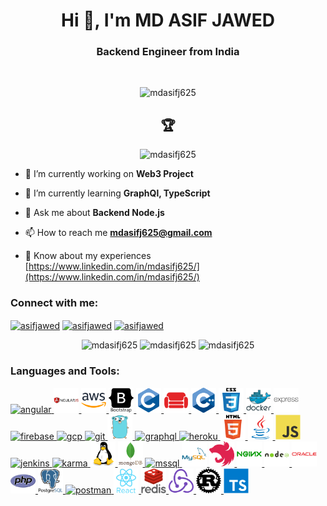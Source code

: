 <h1 align="center">Hi 👋, I'm MD ASIF JAWED</h1>

<h3 align="center">Backend Engineer from India</h3>
<br />
<p align="center">
	<img
		src="https://komarev.com/ghpvc/?username=mdasifj625&color=385da6&style=for-the-badge&label=Total+Profile+Views"
		alt="mdasifj625"
	/>
</p>

<h2 align="center">🏆</h2>
<p align="center">
	<img
		src="https://github-profile-trophy.vercel.app/?username=mdasifj625&theme=nord&margin-w=10&no-bg=true"
		alt="mdasifj625"
	/>
</p>

- 🔭 I’m currently working on **Web3 Project**

- 🌱 I’m currently learning **GraphQl, TypeScript**

- 💬 Ask me about **Backend Node.js**

- 📫 How to reach me **mdasifj625@gmail.com**

- 📄 Know about my experiences [https://www.linkedin.com/in/mdasifj625/](https://www.linkedin.com/in/mdasifj625/)

<h3 align="left">Connect with me:</h3>
<p align="left">
	<a href="https://twitter.com/mdasifj625" target="blank"
		><img
			align="center"
			src="https://raw.githubusercontent.com/rahuldkjain/github-profile-readme-generator/master/src/images/icons/Social/twitter.svg"
			alt="asifjawed"
			height="30"
			width="40"
	/></a>
	<a href="https://linkedin.com/in/mdasifj625" target="blank"
		><img
			align="center"
			src="https://raw.githubusercontent.com/rahuldkjain/github-profile-readme-generator/master/src/images/icons/Social/linked-in-alt.svg"
			alt="asifjawed"
			height="30"
			width="40"
	/></a>
	<a href="https://instagram.com/mdasifj625" target="blank"
		><img
			align="center"
			src="https://raw.githubusercontent.com/rahuldkjain/github-profile-readme-generator/master/src/images/icons/Social/instagram.svg"
			alt="asifjawed"
			height="30"
			width="40"
	/></a>
</p>

<p align="center">
	<img
		src="https://github-readme-stats.vercel.app/api?username=mdasifj625&show_icons=true&locale=en"
		alt="mdasifj625"
	/>
	<img src="https://github-readme-streak-stats.herokuapp.com/?user=mdasifj625&" alt="mdasifj625" />
	<img
		src="https://github-readme-stats.vercel.app/api/top-langs?username=mdasifj625&show_icons=true&locale=en&layout=compact"
		alt="mdasifj625"
	/>
</p>

<h3 align="left">Languages and Tools:</h3>
<p align="left">
	<a href="https://angular.io" target="_blank" rel="noreferrer">
		<img
			src="https://angular.io/assets/images/logos/angular/angular.svg"
			alt="angular"
			width="40"
			height="40"
		/>
	</a>
	<a href="https://angular.io" target="_blank" rel="noreferrer">
		<img
			src="https://raw.githubusercontent.com/devicons/devicon/master/icons/angularjs/angularjs-original-wordmark.svg"
			alt="angularjs"
			width="40"
			height="40"
		/>
	</a>
	<a href="https://aws.amazon.com" target="_blank" rel="noreferrer">
		<img
			src="https://raw.githubusercontent.com/devicons/devicon/master/icons/amazonwebservices/amazonwebservices-original-wordmark.svg"
			alt="aws"
			width="40"
			height="40"
		/>
	</a>
	<a href="https://getbootstrap.com" target="_blank" rel="noreferrer">
		<img
			src="https://raw.githubusercontent.com/devicons/devicon/master/icons/bootstrap/bootstrap-plain-wordmark.svg"
			alt="bootstrap"
			width="40"
			height="40"
		/>
	</a>
	<a href="https://www.cprogramming.com/" target="_blank" rel="noreferrer">
		<img
			src="https://raw.githubusercontent.com/devicons/devicon/master/icons/c/c-original.svg"
			alt="c"
			width="40"
			height="40"
		/>
	</a>
	<a href="https://couchdb.apache.org/" target="_blank" rel="noreferrer">
		<img
			src="https://raw.githubusercontent.com/devicons/devicon/0d6c64dbbf311879f7d563bfc3ccf559f9ed111c/icons/couchdb/couchdb-original.svg"
			alt="couchdb"
			width="40"
			height="40"
		/>
	</a>
	<a href="https://www.w3schools.com/cpp/" target="_blank" rel="noreferrer">
		<img
			src="https://raw.githubusercontent.com/devicons/devicon/master/icons/cplusplus/cplusplus-original.svg"
			alt="cplusplus"
			width="40"
			height="40"
		/>
	</a>
	<a href="https://www.w3schools.com/css/" target="_blank" rel="noreferrer">
		<img
			src="https://raw.githubusercontent.com/devicons/devicon/master/icons/css3/css3-original-wordmark.svg"
			alt="css3"
			width="40"
			height="40"
		/>
	</a>
	<a href="https://www.docker.com/" target="_blank" rel="noreferrer">
		<img
			src="https://raw.githubusercontent.com/devicons/devicon/master/icons/docker/docker-original-wordmark.svg"
			alt="docker"
			width="40"
			height="40"
		/>
	</a>
	<a href="https://expressjs.com" target="_blank" rel="noreferrer">
		<img
			src="https://raw.githubusercontent.com/devicons/devicon/master/icons/express/express-original-wordmark.svg"
			alt="express"
			width="40"
			height="40"
		/>
	</a>
	<a href="https://firebase.google.com/" target="_blank" rel="noreferrer">
		<img
			src="https://www.vectorlogo.zone/logos/firebase/firebase-icon.svg"
			alt="firebase"
			width="40"
			height="40"
		/>
	</a>
	<a href="https://cloud.google.com" target="_blank" rel="noreferrer">
		<img
			src="https://www.vectorlogo.zone/logos/google_cloud/google_cloud-icon.svg"
			alt="gcp"
			width="40"
			height="40"
		/>
	</a>
	<a href="https://git-scm.com/" target="_blank" rel="noreferrer">
		<img
			src="https://www.vectorlogo.zone/logos/git-scm/git-scm-icon.svg"
			alt="git"
			width="40"
			height="40"
		/>
	</a>
	<a href="https://golang.org" target="_blank" rel="noreferrer">
		<img
			src="https://raw.githubusercontent.com/devicons/devicon/master/icons/go/go-original.svg"
			alt="go"
			width="40"
			height="40"
		/>
	</a>
	<a href="https://graphql.org" target="_blank" rel="noreferrer">
		<img
			src="https://www.vectorlogo.zone/logos/graphql/graphql-icon.svg"
			alt="graphql"
			width="40"
			height="40"
		/>
	</a>
	<a href="https://heroku.com" target="_blank" rel="noreferrer">
		<img
			src="https://www.vectorlogo.zone/logos/heroku/heroku-icon.svg"
			alt="heroku"
			width="40"
			height="40"
		/>
	</a>
	<a href="https://www.w3.org/html/" target="_blank" rel="noreferrer">
		<img
			src="https://raw.githubusercontent.com/devicons/devicon/master/icons/html5/html5-original-wordmark.svg"
			alt="html5"
			width="40"
			height="40"
		/>
	</a>
	<a href="https://www.java.com" target="_blank" rel="noreferrer">
		<img
			src="https://raw.githubusercontent.com/devicons/devicon/master/icons/java/java-original.svg"
			alt="java"
			width="40"
			height="40"
		/>
	</a>
	<a
		href="https://developer.mozilla.org/en-US/docs/Web/JavaScript"
		target="_blank"
		rel="noreferrer"
	>
		<img
			src="https://raw.githubusercontent.com/devicons/devicon/master/icons/javascript/javascript-original.svg"
			alt="javascript"
			width="40"
			height="40"
		/>
	</a>
	<a href="https://www.jenkins.io" target="_blank" rel="noreferrer">
		<img
			src="https://www.vectorlogo.zone/logos/jenkins/jenkins-icon.svg"
			alt="jenkins"
			width="40"
			height="40"
		/>
	</a>
	<a href="https://karma-runner.github.io/latest/index.html" target="_blank" rel="noreferrer">
		<img
			src="https://raw.githubusercontent.com/detain/svg-logos/780f25886640cef088af994181646db2f6b1a3f8/svg/karma.svg"
			alt="karma"
			width="40"
			height="40"
		/>
	</a>
	<a href="https://www.linux.org/" target="_blank" rel="noreferrer">
		<img
			src="https://raw.githubusercontent.com/devicons/devicon/master/icons/linux/linux-original.svg"
			alt="linux"
			width="40"
			height="40"
		/>
	</a>
	<a href="https://www.mongodb.com/" target="_blank" rel="noreferrer">
		<img
			src="https://raw.githubusercontent.com/devicons/devicon/master/icons/mongodb/mongodb-original-wordmark.svg"
			alt="mongodb"
			width="40"
			height="40"
		/>
	</a>
	<a href="https://www.microsoft.com/en-us/sql-server" target="_blank" rel="noreferrer">
		<img
			src="https://www.svgrepo.com/show/303229/microsoft-sql-server-logo.svg"
			alt="mssql"
			width="40"
			height="40"
		/>
	</a>
	<a href="https://www.mysql.com/" target="_blank" rel="noreferrer">
		<img
			src="https://raw.githubusercontent.com/devicons/devicon/master/icons/mysql/mysql-original-wordmark.svg"
			alt="mysql"
			width="40"
			height="40"
		/>
	</a>
	<a href="https://nestjs.com/" target="_blank" rel="noreferrer">
		<img
			src="https://raw.githubusercontent.com/devicons/devicon/master/icons/nestjs/nestjs-plain.svg"
			alt="nestjs"
			width="40"
			height="40"
		/>
	</a>
	<a href="https://www.nginx.com" target="_blank" rel="noreferrer">
		<img
			src="https://raw.githubusercontent.com/devicons/devicon/master/icons/nginx/nginx-original.svg"
			alt="nginx"
			width="40"
			height="40"
		/>
	</a>
	<a href="https://nodejs.org" target="_blank" rel="noreferrer">
		<img
			src="https://raw.githubusercontent.com/devicons/devicon/master/icons/nodejs/nodejs-original-wordmark.svg"
			alt="nodejs"
			width="40"
			height="40"
		/>
	</a>
	<a href="https://www.oracle.com/" target="_blank" rel="noreferrer">
		<img
			src="https://raw.githubusercontent.com/devicons/devicon/master/icons/oracle/oracle-original.svg"
			alt="oracle"
			width="40"
			height="40"
		/>
	</a>
	<a href="https://www.php.net" target="_blank" rel="noreferrer">
		<img
			src="https://raw.githubusercontent.com/devicons/devicon/master/icons/php/php-original.svg"
			alt="php"
			width="40"
			height="40"
		/>
	</a>
	<a href="https://www.postgresql.org" target="_blank" rel="noreferrer">
		<img
			src="https://raw.githubusercontent.com/devicons/devicon/master/icons/postgresql/postgresql-original-wordmark.svg"
			alt="postgresql"
			width="40"
			height="40"
		/>
	</a>
	<a href="https://postman.com" target="_blank" rel="noreferrer">
		<img
			src="https://www.vectorlogo.zone/logos/getpostman/getpostman-icon.svg"
			alt="postman"
			width="40"
			height="40"
		/>
	</a>
	<a href="https://reactjs.org/" target="_blank" rel="noreferrer">
		<img
			src="https://raw.githubusercontent.com/devicons/devicon/master/icons/react/react-original-wordmark.svg"
			alt="react"
			width="40"
			height="40"
		/>
	</a>
	<a href="https://redis.io" target="_blank" rel="noreferrer">
		<img
			src="https://raw.githubusercontent.com/devicons/devicon/master/icons/redis/redis-original-wordmark.svg"
			alt="redis"
			width="40"
			height="40"
		/>
	</a>
	<a href="https://redux.js.org" target="_blank" rel="noreferrer">
		<img
			src="https://raw.githubusercontent.com/devicons/devicon/master/icons/redux/redux-original.svg"
			alt="redux"
			width="40"
			height="40"
		/>
	</a>
	<a href="https://www.rust-lang.org" target="_blank" rel="noreferrer">
		<img
			src="https://raw.githubusercontent.com/devicons/devicon/master/icons/rust/rust-plain.svg"
			alt="rust"
			width="40"
			height="40"
		/>
	</a>
	<a href="https://www.typescriptlang.org/" target="_blank" rel="noreferrer">
		<img
			src="https://raw.githubusercontent.com/devicons/devicon/master/icons/typescript/typescript-original.svg"
			alt="typescript"
			width="40"
			height="40"
		/>
	</a>
</p>
